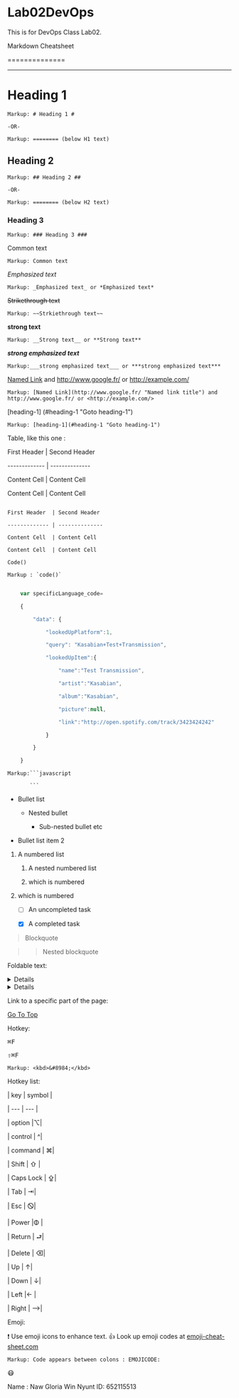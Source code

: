 # Lab02DevOps
This is for DevOps Class Lab02.


Markdown Cheatsheet <a name="TOP"></a>

==============
 
----

# Heading 1 #
 
    Markup: # Heading 1 #

    -OR-

    Markup: ======== (below H1 text)
 
## Heading 2 ##
 
    Markup: ## Heading 2 ##

    -OR-

    Markup: ======== (below H2 text)
 
### Heading 3 ##
 
    Markup: ### Heading 3 ###
 
Common text
 
    Markup: Common text
 
_Emphasized text_
 
    Markup: _Emphasized text_ or *Emphasized text*
 
~~Strikethrough text~~
 
    Markup: ~~Strkiethrough text~~
 
__strong text__
 
    Markup: __Strong text__ or **Strong text**
 
___strong emphasized text___
 
    Markup:___strong emphasized text___ or ***strong emphasized text***
 
[Named Link](http://www.google.fr/ "Named link title") and http://www.google.fr/ or <http://example.com/>
 
    Markup: [Named Link](http://www.google.fr/ "Named link title") and http://www.google.fr/ or <http://example.com/>
 
[heading-1] (#heading-1 "Goto heading-1")
 
    Markup: [heading-1](#heading-1 "Goto heading-1")
 
Table, like this one :
 
First Header  | Second Header

------------- | --------------

Content Cell  | Content Cell

Content Cell  | Content Cell
 
```

First Header  | Second Header

------------- | --------------

Content Cell  | Content Cell

Content Cell  | Content Cell

```
 
 
`Code()`
 
    Markup : `code()`
 
```javascript

    var specificLanguage_code= 

    {

        "data": {

            "lookedUpPlatform":1,

            "query": "Kasabian+Test+Transmission",

            "lookedUpItem":{

                "name":"Test Transmission",

                "artist":"Kasabian",

                "album":"Kasabian",

                "picture":null,

                "link":"http://open.spotify.com/track/3423424242"

            }

        }

    }

```

    Markup:```javascript

           ```
 
* Bullet list

    * Nested bullet

        * Sub-nested bullet etc

* Bullet list item 2

1. A numbered list

    1. A nested numbered list

    2. which is numbered

2. which is numbered
 
    - [ ] An uncompleted task

    - [X] A completed task
 
> Blockquote

>> Nested blockquote
 
Foldable text:
 
<details>

    <summary>Title 1</summary>

    <p>Content 1 Content 1 Content 1 Content 1 Content 1 Content 1</p>

</details>

<details>

    <summary>Title 2</summary>

    <p>Content 2 Content 2 Content 2 Content 2 Content 2 Content 2</p>

</details>
 
 
Link to a specific part of the page:

[Go To Top](#TOP)
 
Hotkey: 

<kbd>⌘F</kbd>

<kbd>⇧⌘F</kbd>
 
    Markup: <kbd>&#8984;</kbd>
 
Hotkey list:

| key | symbol |

| --- | --- |

| option |⌥|

| control | ^|

| command | ⌘|

| Shift | ⇧ |

| Caps Lock | ⇪|

| Tab | ⇥|

| Esc | 🛇|

| Power |Φ |

| Return | ⮐|

| Delete | ⌫|

| Up | ↑|

| Down | ↓|

| Left |← |

| Right | ⟶|
 
Emoji:
 
:exclamation: Use emoji icons to enhance text. :+1: Look up emoji codes at [emoji-cheat-sheet.com](http://emoji-cheat-sheet.com/)
 
    Markup: Code appears between colons : EMOJICODE:
 
:mask:
 
Name :  Naw Gloria Win Nyunt
ID: 652115513
 
 
 
 